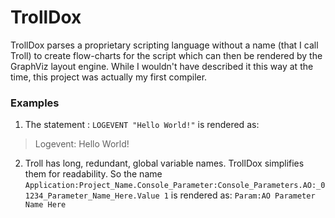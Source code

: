 # TrollDox
TrollDox parses a proprietary scripting language without a name (that I call
Troll) to create flow-charts for the script which can then be rendered by the
GraphViz layout engine. While I wouldn't have described it this way at the time,
this project was actually my first compiler.

### Examples
1. The statement : `LOGEVENT "Hello World!"` is rendered as:
> Logevent: Hello World!

2. Troll has long, redundant, global variable names. TrollDox simplifies them
   for readability. So the name `Application:Project_Name.Console_Parameter:Console_Parameters.AO:_01234_Parameter_Name_Here.Value
   1` is rendered as: `Param:AO Parameter Name Here`
